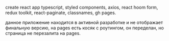 create react app typescript,
styled components,
axios,
react hoom form,
redux toolkit,
react-paginate,
classnames,
gh pages.

данное приложение находится в активной разработке и не отображает финальную версию, на pages есть косяк с роутингом, он переделан, но страница не перезалита на pages.
